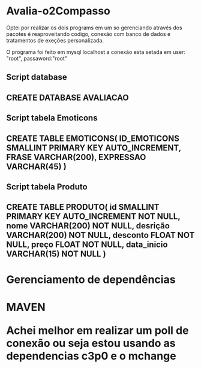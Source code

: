 # Avalia-o2Compasso

<p> Optei por realizar os dois programs em um so gerenciando através dos pacotes é reaproveitando codigo, conexão com banco de dados e tratamentos de exeções personalizada. <p/>
<p>O programa foi feito em mysql localhost a conexão esta setada em user: "root", passaword:"root"<p/>
<h2>Script database<h2/>
<p>CREATE DATABASE AVALIACAO<p/>
<h2>Script tabela Emoticons<h2/>
CREATE TABLE EMOTICONS(
ID_EMOTICONS SMALLINT PRIMARY KEY AUTO_INCREMENT, 
FRASE VARCHAR(200),
EXPRESSAO VARCHAR(45)
)
<h2>Script tabela Produto<h2/>
CREATE TABLE PRODUTO(
id SMALLINT PRIMARY KEY AUTO_INCREMENT NOT NULL,
nome VARCHAR(200) NOT NULL,
desrição VARCHAR(200) NOT NULL,
desconto FLOAT NOT NULL,
preço FLOAT NOT NULL,
data_inicio VARCHAR(15) NOT NULL
)
<h1>Gerenciamento de dependências<h1/>
<l>MAVEN<l/>
<p>Achei melhor em realizar um poll de conexão ou seja estou usando as dependencias c3p0 e o mchange<p/>
  
  
